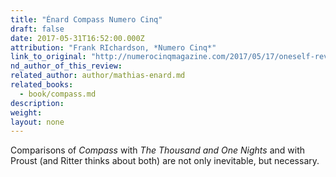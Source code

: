 ```yaml
---
title: "Énard Compass Numero Cinq"
draft: false
date: 2017-05-31T16:52:00.000Z
attribution: "Frank RIchardson, *Numero Cinq*"
link_to_original: "http://numerocinqmagazine.com/2017/05/17/oneself-review-compass-mathias-enard-frank-richardson/"
nd_author_of_this_review:
related_author: author/mathias-enard.md
related_books:
  - book/compass.md
description:
weight:
layout: none
---
```

Comparisons of *Compass* with *The Thousand and One Nights* and with Proust (and Ritter thinks about both) are not only inevitable, but necessary.
